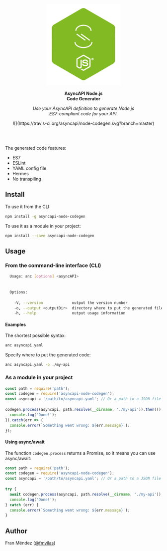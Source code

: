 <p align="center"><img src="logo.png"></p>
<p align="center">
  <strong>AsyncAPI Node.js<br>Code Generator</strong>
</p>
<p align="center">
  <em>Use your AsyncAPI definition to generate Node.js<br> ES7-compliant code for your API.</em>
</p>
<p align="center">
  ![](https://travis-ci.org/asyncapi/node-codegen.svg?branch=master)
</p>
<br><br>


The generated code features:

* ES7
* ESLint
* YAML config file
* Hermes
* No transpiling

## Install

To use it from the CLI:

```bash
npm install -g asyncapi-node-codegen
```

To use it as a module in your project:

```bash
npm install --save asyncapi-node-codegen
```

## Usage

### From the command-line interface (CLI)

```bash
  Usage: anc [options] <asyncAPI>


  Options:

    -V, --version             output the version number
    -o, --output <outputDir>  directory where to put the generated files (defaults to current directory)
    -h, --help                output usage information
```

#### Examples

The shortest possible syntax:
```bash
anc asyncapi.yaml
```

Specify where to put the generated code:
```bash
anc asyncapi.yaml -o ./my-api
```

### As a module in your project

```js
const path = require('path');
const codegen = require('asyncapi-node-codegen');
const asyncapi = '/path/to/asyncapi.yaml'; // Or a path to a JSON file

codegen.process(asyncapi, path.resolve(__dirname, './my-api')).then(() => {
  console.log('Done!');
}).catch(err => {
  console.error(`Something went wrong: ${err.message}`);
});
```

#### Using async/await

The function `codegen.process` returns a Promise, so it means you can use async/await:

```js
const path = require('path');
const codegen = require('asyncapi-node-codegen');
const asyncapi = '/path/to/asyncapi.yaml'; // Or a path to a JSON file

try {
  await codegen.process(asyncapi, path.resolve(__dirname, './my-api'));
  console.log('Done!');
} catch (err) {
  console.error(`Something went wrong: ${err.message}`);
}
```

## Author

Fran Méndez ([@fmvilas](http://twitter.com/fmvilas))
